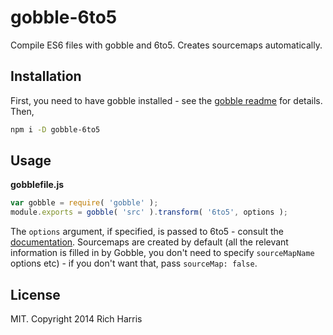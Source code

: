 # gobble-6to5

Compile ES6 files with gobble and 6to5. Creates sourcemaps automatically.

## Installation

First, you need to have gobble installed - see the [gobble readme](https://github.com/gobblejs/gobble) for details. Then,

```bash
npm i -D gobble-6to5
```

## Usage

**gobblefile.js**

```js
var gobble = require( 'gobble' );
module.exports = gobble( 'src' ).transform( '6to5', options );
```

The `options` argument, if specified, is passed to 6to5 - consult the [documentation](http://6to5.github.io/usage.html). Sourcemaps are created by default (all the relevant information is filled in by Gobble, you don't need to specify `sourceMapName` options etc) - if you don't want that, pass `sourceMap: false`.


## License

MIT. Copyright 2014 Rich Harris
